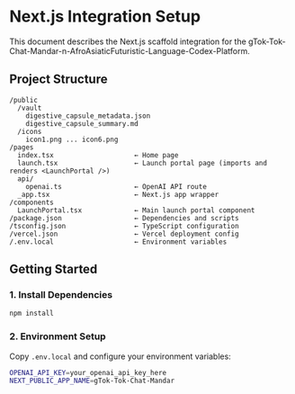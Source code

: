 # Next.js Integration Setup

This document describes the Next.js scaffold integration for the gTok-Tok-Chat-Mandar-n-AfroAsiaticFuturistic-Language-Codex-Platform.

## Project Structure

```
/public
  /vault
    digestive_capsule_metadata.json
    digestive_capsule_summary.md
  /icons
    icon1.png ... icon6.png
/pages
  index.tsx                    ← Home page
  launch.tsx                   ← Launch portal page (imports and renders <LaunchPortal />)
  api/
    openai.ts                  ← OpenAI API route
  _app.tsx                     ← Next.js app wrapper
/components
  LaunchPortal.tsx             ← Main launch portal component
/package.json                  ← Dependencies and scripts
/tsconfig.json                 ← TypeScript configuration
/vercel.json                   ← Vercel deployment config
/.env.local                    ← Environment variables
```

## Getting Started

### 1. Install Dependencies

```bash
npm install
```

### 2. Environment Setup

Copy `.env.local` and configure your environment variables:

```bash
OPENAI_API_KEY=your_openai_api_key_here
NEXT_PUBLIC_APP_NAME=gTok-Tok-Chat-Mandar
NEXT_PUBLIC_CODEX_VERSION=1.0.0
NEXT_PUBLIC_LANGUAGE_SUPPORT=AfroAsiaticFuturistic
```

### 3. Development Server

```bash
npm run dev
```

Open [http://localhost:3000](http://localhost:3000) to view the application.

### 4. Build for Production

```bash
npm run build
npm start
```

## Features

### LaunchPortal Component
- Interactive launch interface
- Icon selection (6 different icons)
- Vault metadata integration
- System status monitoring
- Responsive design

### API Routes
- `/api/openai` - OpenAI integration for chat functionality
- Language detection for AfroAsiatic languages
- Codex mode processing

### Pages
- `/` - Home page with platform overview
- `/launch` - Launch portal interface

## Integration with Existing Python Backend

The Next.js frontend can integrate with your existing Python modules:

- `app.py` - Main Flask/FastAPI application
- `chat_arena.py` - Chat functionality
- `codex_api.py` - Codex processing
- `tts_module.py` - Text-to-speech features

## Deployment

### Vercel (Recommended)
1. Push to GitHub
2. Connect to Vercel
3. Configure environment variables
4. Deploy

### Manual Deployment
```bash
npm run build
npm run export  # For static export if needed
```

## Customization

### Styling
- Components use CSS-in-JS (styled-jsx)
- Responsive design included
- Customizable color schemes and gradients

### Icons
Replace placeholder icons in `/public/icons/` with actual PNG files:
- icon1.png through icon6.png
- Recommended size: 40x40px or larger

### Vault Integration
- Metadata files in `/public/vault/`
- Digestive capsule configuration
- Extensible for additional vault features

## Development Notes

- TypeScript enabled with strict mode
- Next.js 14+ with App Router support
- OpenAI API integration ready
- Modular component architecture
- Environment-based configuration

## Contributing

1. Fork the repository
2. Create a feature branch
3. Make your changes
4. Test thoroughly
5. Submit a pull request

---

*Part of the gTok-Tok-Chat-Mandar-n-AfroAsiaticFuturistic-Language-Codex-Platform ecosystem*

